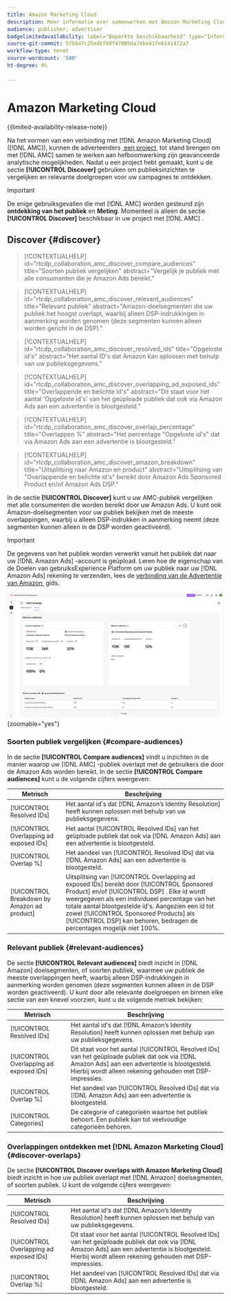 ```yaml
---
title: Amazon Marketing Cloud
description: Meer informatie over samenwerken met Amazon Marketing Cloud in Real-Time CDP Collaboration.
audience: publisher, advertiser
badgelimitedavailability: label="Beperkte beschikbaarheid" type="Informative" url="https://helpx.adobe.com/nl/legal/product-descriptions/real-time-customer-data-platform-collaboration.html newtab=true"
source-git-commit: 57b847c25edbf88f4708bda74be41fe6141472a7
workflow-type: tm+mt
source-wordcount: '580'
ht-degree: 0%

---
```


# Amazon Marketing Cloud

{{limited-availability-release-note}}

Na het vormen van een verbinding met [!DNL Amazon Marketing Cloud] ([!DNL AMC]), kunnen de adverteerders [&#x200B; een project &#x200B;](../manage-projects.md#create-project) tot stand brengen om met [!DNL AMC] samen te werken aan hefboomwerking zijn geavanceerde analytische mogelijkheden. Nadat u een project hebt gemaakt, kunt u de sectie **[!UICONTROL Discover]** gebruiken om publieksinzichten te vergelijken en relevante doelgroepen voor uw campagnes te ontdekken.

>[!IMPORTANT]
>
>De enige gebruiksgevallen die met [!DNL AMC] worden gesteund zijn **ontdekking van het publiek** en **Meting**. Momenteel is alleen de sectie **[!UICONTROL Discover]** beschikbaar in uw project met [!DNL AMC] .

## Discover {#discover}

>[!CONTEXTUALHELP]
>id="rtcdp_collaboration_amc_discover_compare_audiences"
>title="Soorten publiek vergelijken"
>abstract="Vergelijk je publiek met alle consumenten die je Amazon Ads bereikt."

>[!CONTEXTUALHELP]
>id="rtcdp_collaboration_amc_discover_relevant_audiences"
>title="Relevant publiek"
>abstract="Amazon-doelsegmenten die uw publiek het hoogst overlapt, waarbij alleen DSP-indrukkingen in aanmerking worden genomen (deze segmenten kunnen alleen worden gericht in de DSP)."

>[!CONTEXTUALHELP]
>id="rtcdp_collaboration_amc_discover_resolved_ids"
>title="Opgeloste id&#39;s"
>abstract="Het aantal ID&#39;s dat Amazon kan oplossen met behulp van uw publieksgegevens."

>[!CONTEXTUALHELP]
>id="rtcdp_collaboration_amc_discover_overlapping_ad_exposed_ids"
>title="Overlappende en belichte id&#39;s"
>abstract="Dit staat voor het aantal &#39;Opgeloste id&#39;s&#39; van het geüploade publiek dat ook via Amazon Ads aan een advertentie is blootgesteld."

>[!CONTEXTUALHELP]
>id="rtcdp_collaboration_amc_discover_overlap_percentage"
>title="Overlappen %"
>abstract="Het percentage &quot;Opgeloste id&#39;s&quot; dat via Amazon Ads aan een advertentie is blootgesteld."

>[!CONTEXTUALHELP]
>id="rtcdp_collaboration_amc_discover_amazon_breakdown"
>title="Uitsplitsing naar Amazon en product"
>abstract="Uitsplitsing van &quot;Overlappende en belichte id&#39;s&quot; bereikt door Amazon Ads Sponsored Product en/of Amazon Ads DSP."

In de sectie **[!UICONTROL Discover]** kunt u uw AMC-publiek vergelijken met alle consumenten die worden bereikt door uw Amazon Ads. U kunt ook Amazon-doelsegmenten voor uw publiek bekijken met de meeste overlappingen, waarbij u alleen DSP-indrukken in aanmerking neemt (deze segmenten kunnen alleen in de DSP worden geactiveerd).

>[!IMPORTANT]
>
>De gegevens van het publiek worden verwerkt vanuit het publiek dat naar uw [!DNL Amazon Ads] -account is geüpload. Leren hoe de eigenschap van de Doelen van gebruiksExperience Platform om uw publiek naar uw [!DNL Amazon Ads] rekening te verzenden, lees de [&#x200B; verbinding van de Advertentie van Amazon &#x200B;](https://experienceleague.adobe.com/nl/docs/experience-platform/destinations/catalog/advertising/amazon-ads) gids.

![&#x200B; ontdekt sectie in een project met Amazon Marketing Cloud.](/help/assets/collaborate/advertising-platforms/amc-discover.png){zoomable="yes"}

### Soorten publiek vergelijken {#compare-audiences}

In de sectie **[!UICONTROL Compare audiences]** vindt u inzichten in de manier waarop uw [!DNL AMC] -publiek overlapt met de gebruikers die door de Amazon Ads worden bereikt. In de sectie **[!UICONTROL Compare audiences]** kunt u de volgende cijfers weergeven:

| Metrisch | Beschrijving |
|--------------------------------|---------------------------------------------------------------------------------------------------|
| [!UICONTROL Resolved IDs] | Het aantal id&#39;s dat [!DNL Amazon’s Identity Resolution] heeft kunnen oplossen met behulp van uw publieksgegevens. |
| [!UICONTROL Overlapping ad exposed IDs] | Het aantal [!UICONTROL Resolved IDs] van het geüploade publiek dat ook via [!DNL Amazon Ads] aan een advertentie is blootgesteld. |
| [!UICONTROL Overlap %] | Het aandeel van [!UICONTROL Resolved IDs] dat via [!DNL Amazon Ads] aan een advertentie is blootgesteld. |
| [!UICONTROL Breakdown by Amazon ad product] | Uitsplitsing van [!UICONTROL Overlapping ad exposed IDs] bereikt door [!UICONTROL Sponsored Product] en/of [!UICONTROL DSP] . Elke id wordt weergegeven als een individueel percentage van het totale aantal blootgestelde id&#39;s. Aangezien een id tot zowel [!UICONTROL Sponsored Products] als [!UICONTROL DSP] kan behoren, bedragen de percentages mogelijk niet 100%. |


### Relevant publiek {#relevant-audiences}

De sectie **[!UICONTROL Relevant audiences]** biedt inzicht in [!DNL Amazon] doelsegmenten, of soorten publiek, waarmee uw publiek de meeste overlappingen heeft, waarbij alleen DSP-indrukkingen in aanmerking worden genomen (deze segmenten kunnen alleen in de DSP worden geactiveerd). U kunt door alle relevante doelgroepen en binnen elke sectie van een knevel voorzien, kunt u de volgende metriek bekijken:

| Metrisch | Beschrijving |
|--------------------------------|---------------------------------------------------------------------------------------------------|
| [!UICONTROL Resolved IDs] | Het aantal id&#39;s dat [!DNL Amazon’s Identity Resolution] heeft kunnen oplossen met behulp van uw publieksgegevens. |
| [!UICONTROL Overlapping ad exposed IDs] | Dit staat voor het aantal [!UICONTROL Resolved IDs] van het geüploade publiek dat ook via [!DNL Amazon Ads] aan een advertentie is blootgesteld. Hierbij wordt alleen rekening gehouden met DSP-impressies. |
| [!UICONTROL Overlap %] | Het aandeel van [!UICONTROL Resolved IDs] dat via [!DNL Amazon Ads] aan een advertentie is blootgesteld. |
| [!UICONTROL Categories] | De categorie of categorieën waartoe het publiek behoort. Een publiek kan tot veelvoudige categorieën behoren. |

### Overlappingen ontdekken met [!DNL Amazon Marketing Cloud] {#discover-overlaps}

De sectie **[!UICONTROL Discover overlaps with Amazon Marketing Cloud]** biedt inzicht in hoe uw publiek overlapt met [!DNL Amazon] doelsegmenten, of soorten publiek. U kunt de volgende cijfers weergeven:

| Metrisch | Beschrijving |
|--------------------------------|---------------------------------------------------------------------------------------------------|
| [!UICONTROL Resolved IDs] | Het aantal id&#39;s dat [!DNL Amazon’s Identity Resolution] heeft kunnen oplossen met behulp van uw publieksgegevens. |
| [!UICONTROL Overlapping ad exposed IDs] | Dit staat voor het aantal [!UICONTROL Resolved IDs] van het geüploade publiek dat ook via [!DNL Amazon Ads] aan een advertentie is blootgesteld. Hierbij wordt alleen rekening gehouden met DSP-impressies. |
| [!UICONTROL Overlap %] | Het aandeel van [!UICONTROL Resolved IDs] dat via [!DNL Amazon Ads] aan een advertentie is blootgesteld. |